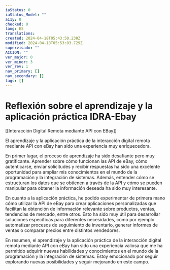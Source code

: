 ```yaml
---
iaStatus: 0
iaStatus_Model: ""
a11y: 0
checked: 0
lang: ES
translations: 
created: 2024-04-18T05:43:50.230Z
modified: 2024-04-18T05:53:03.729Z
supervisado: ""
ACCION: ""
ver_major: 0
ver_minor: 3
ver_rev: 1
nav_primary: []
nav_secondary: []
tags: []
---
```

# Reflexión sobre el aprendizaje y la aplicación práctica IDRA-Ebay

[[Interacción Digital Remota mediante API con EBay]]

El aprendizaje y la aplicación práctica de la interacción digital remota mediante API con eBay han sido una experiencia muy enriquecedora. 

En primer lugar, el proceso de aprendizaje ha sido desafiante pero muy gratificante. Aprender sobre cómo funcionan las API de eBay, cómo autenticarse, enviar solicitudes y recibir respuestas ha sido una excelente oportunidad para ampliar mis conocimientos en el mundo de la programación y la integración de sistemas. Además, entender cómo se estructuran los datos que se obtienen a través de la API y cómo se pueden manipular para obtener la información deseada ha sido muy interesante.

En cuanto a la aplicación práctica, he podido experimentar de primera mano cómo utilizar la API de eBay para crear aplicaciones personalizadas que facilitan la obtención de información relevante sobre productos, ventas, tendencias de mercado, entre otros. Esto ha sido muy útil para desarrollar soluciones específicas para diferentes necesidades, como por ejemplo automatizar procesos de seguimiento de inventario, generar informes de ventas o comparar precios entre distintos vendedores.

En resumen, el aprendizaje y la aplicación práctica de la interacción digital remota mediante API con eBay han sido una experiencia valiosa que me ha permitido adquirir nuevas habilidades y conocimientos en el mundo de la programación y la integración de sistemas. Estoy emocionado por seguir explorando nuevas posibilidades y seguir mejorando en este campo.
